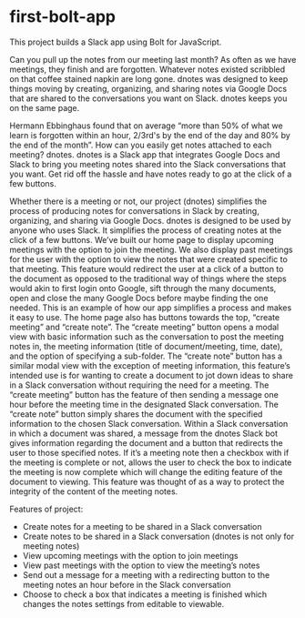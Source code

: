 # first-bolt-app
This project builds a Slack app using Bolt for JavaScript. 

Can you pull up the notes from our meeting last month? As often as we have meetings, they finish and are forgotten.
Whatever notes existed scribbled on that coffee stained napkin are long gone. dnotes was designed to keep things moving by creating,
organizing, and sharing notes via Google Docs that are shared to the conversations you want on Slack. dnotes keeps you on the same page. 

Hermann Ebbinghaus found that on average “more than 50% of what we learn is forgotten within an hour, 2/3rd's by the end of the day and 80% by
the end of the month”. How can you easily get notes attached to each meeting? dnotes. dnotes is a Slack app that integrates Google Docs and
Slack to bring you meeting notes shared into the Slack conversations that you want. Get rid off the hassle and have notes ready to go at the
click of a few buttons. 

Whether there is a meeting or not, our project (dnotes) simplifies the process of producing notes for conversations in Slack by creating,
organizing, and sharing via Google Docs. dnotes is designed to be used by anyone who uses Slack. It simplifies the process of creating notes
at the click of a few buttons. We’ve built our home page to display upcoming meetings with the option to join the meeting. We also display past
meetings for the user with the option to view the notes that were created specific to that meeting. This feature would redirect the user at a
click of a button to the document as opposed to the traditional way of things where the steps would akin to first login onto Google, sift
through the many documents, open and close the many Google Docs before maybe finding the one needed. This is an example of how our app
simplifies a process and makes it easy to use. The home page also has buttons towards the top, “create meeting” and “create note”. The
“create meeting” button opens a modal view with basic information such as the conversation to post the meeting notes in, the meeting information
(title of document/meeting, time, date), and the option of specifying a sub-folder. The “create note” button has a similar modal view with the
exception of meeting information, this feature’s intended use is for wanting to create a document to jot down ideas to share in a Slack
conversation without requiring the need for a meeting. The “create meeting” button has the feature of then sending a message one hour before
the meeting time in the designated Slack conversation. The “create note” button simply shares the document with the specified information
to the chosen Slack conversation. Within a Slack conversation in which a document was shared, a message from the dnotes Slack bot gives
information regarding the document and a button that redirects the user to those specified notes. If it’s a meeting note then a checkbox
with if the meeting is complete or not, allows the user to check the box to indicate the meeting is now complete which will change the
editing feature of the document to viewing. This feature was thought of as a way to protect the integrity of the content of the meeting notes. 

Features of project:
- Create notes for a meeting to be shared in a Slack conversation
- Create notes to be shared in a Slack conversation (dnotes is not only for meeting notes)
- View upcoming meetings with the option to join meetings
- View past meetings with the option to view the meeting’s notes
- Send out a message for a meeting with a redirecting button to the meeting notes an hour before in the Slack conversation
- Choose to check a box that indicates a meeting is finished which changes the notes settings from editable to viewable. 

